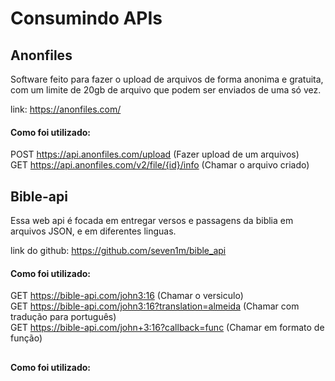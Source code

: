 # Consumindo APIs

## Anonfiles

Software feito para fazer o upload de arquivos de forma anonima e gratuita, com um limite de 20gb de arquivo que podem ser enviados de uma só vez. <br>

link: https://anonfiles.com/

#### Como foi utilizado:

POST https://api.anonfiles.com/upload (Fazer upload de um arquivos)<br>
GET https://api.anonfiles.com/v2/file/{id}/info (Chamar o arquivo criado) <br>

## Bible-api

Essa web api é focada em entregar versos e passagens da biblia em arquivos JSON, e em diferentes linguas. <br>

link do github: https://github.com/seven1m/bible_api

#### Como foi utilizado:

GET https://bible-api.com/john3:16 (Chamar o versiculo)<br>
GET https://bible-api.com/john3:16?translation=almeida (Chamar com tradução para português) <br>
GET https://bible-api.com/john+3:16?callback=func (Chamar em formato de função) <br>

##



#### Como foi utilizado:

